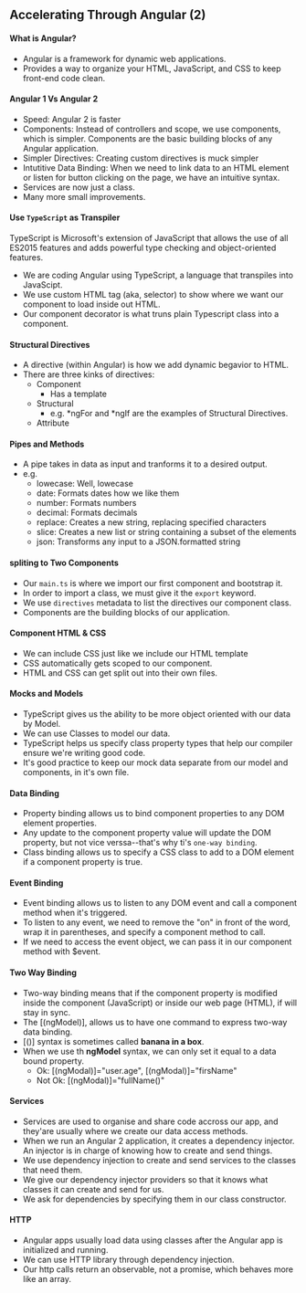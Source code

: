 ## Accelerating Through Angular (2)

#### What is Angular?
- Angular is a framework for dynamic web applications.
- Provides a way to organize your HTML, JavaScript, and CSS to keep front-end code clean.

#### Angular 1 Vs Angular 2
- Speed: Angular 2 is faster
- Components: Instead of controllers and scope, we use components, which is simpler. Components are the basic building
  blocks of any Angular application.
- Simpler Directives: Creating custom directives is muck simpler
- Intutitive Data Binding: When we need to link data to an HTML element or listen for button clicking on the page, we have an intuitive syntax.
- Services are now just a class.
- Many more small improvements.

#### Use `TypeScript` as Transpiler
TypeScript is Microsoft's extension of JavaScript that allows the use of all ES2015 features and adds powerful type
checking and object-oriented features.
- We are coding Angular using TypeScript, a language that transpiles into JavaScipt.
- We use custom HTML tag (aka, selector) to show where we want our component to load inside out HTML.
- Our component decorator is what truns plain Typescript class into a component.

#### Structural Directives
- A directive (within Angular) is how we add dynamic begavior to HTML.
- There are three kinks of directives:
  - Component
    - Has a template
  - Structural
    - e.g. *ngFor and *ngIf are the examples of Structural Directives.
  - Attribute

#### Pipes and Methods
- A pipe takes in data as input and tranforms it to a desired output.
- e.g.
    - lowecase: Well, lowecase
    - date: Formats dates how we like them
    - number: Formats numbers
    - decimal: Formats decimals
    - replace: Creates a new string, replacing specified characters
    - slice: Creates a new list or string containing a subset of the elements
    - json: Transforms any input to a JSON.formatted string
#### spliting to Two Components
- Our `main.ts` is where we import our first component and bootstrap it.
- In order to import a class, we must give it the `export` keyword.
- We use `directives` metadata to list the directives our component class.
- Components are the building blocks of our application.

#### Component HTML & CSS
- We can include CSS just like we include our HTML template
- CSS automatically gets scoped to our component.
- HTML and CSS can get split out into their own files.

#### Mocks and Models
- TypeScript gives us the ability to be more object oriented with our data by Model.
- We can use Classes to model our data.
- TypeScript helps us specify class property types that help our compiler ensure we're writing good code.
- It's good practice to keep our mock data separate from our model and components, in it's own file.

#### Data Binding
- Property binding allows us to bind component properties to any DOM element properties.
- Any update to the component property value will update the DOM property, but not vice verssa--that's why ti's `one-way binding`.
- Class binding allows us to specify a CSS class to add to a DOM element if a component property is true.

#### Event Binding
- Event binding allows us to listen to any DOM event and call a component method when it's triggered.
- To listen to any event, we need to remove the "on" in front of the word, wrap it in parentheses, and specify a component method to call.
- If we need to access the event object, we can pass it in our component method with $event.

#### Two Way Binding
- Two-way binding means that if the component property is modified inside the component (JavaScript) or inside our
  web page (HTML), if will stay in sync.
- The [(ngModel)], allows us to have one command to express two-way data binding.
- [()] syntax is sometimes called **banana in a box**.
- When we use th **ngModel** syntax, we can only set it equal to a data bound property.
  - Ok: [(ngModal)]="user.age", [(ngModal)]="firsName"
  - Not Ok: [(ngModal)]="fullName()"
#### Services
- Services are used to organise and share code accross our app, and they'are usually where we create
  our data access methods.
- When we run an Angular 2 application, it creates a dependency injector. An injector is in charge of knowing how to
  create and send things.
- We use dependency injection to create and send services to the classes that need them.
- We give our dependency injector providers so that it knows what classes it can create and send for us.
- We ask for dependencies by specifying them in our class constructor.

#### HTTP
- Angular apps usually load data using classes after the Angular app is initialized and running.
- We can use HTTP library through dependency injection.
- Our http calls return an observable, not a promise, which behaves more like an array.





























